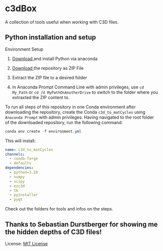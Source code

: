 # c3dBox

A collection of tools useful when working with C3D files.

## Python installation and setup
Environment Setup

1. [Download ](/docs/getting-started/anaconda/install#windows-installation)and install Python via anaconda
  
2. [Download ](https://github.com/haripen/c3dBox/archive/refs/heads/main.zip)the repository as ZIP File
  
3. Extract the ZIP file to a desired folder
  
4. In Anaconda Prompt Command Line with admin privileges, use ``cd My_Path`` or ``cd /d MyPathOnAnotherDrive`` to switch to the folder where you extraxted the ZIP content to.

To run all steps of this repository in one Conda environment after downloading the repository, create the Conda `c3d_to_matCycles` using `Anaconda Prompt` with admin privileges. Having navigated to the root folder of the downloaded repository, run the following command:
```powershell
conda env create -f environment.yml
```
This will install:
```yaml
name: c3d_to_matCycles
channels:
  - conda-forge
  - defaults
dependencies:
  - python=3.10
  - numpy
  - scipy
  - ezc3d
  - tk
  - pyinstaller
  - pyqt
```

Check out the folders for tools and infos on the steps.

**Thanks** to Sebastian Durstberger for showing me the hidden depths of C3D files!
---
License: [MIT License](https://github.com/haripen/c3dBox/blob/main/LICENSE)
